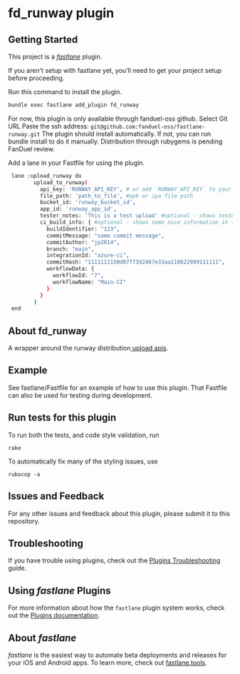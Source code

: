 # fd_runway plugin

## Getting Started

This project is a [_fastlane_](https://github.com/fastlane/fastlane) plugin.

If you aren't setup with fastlane yet, you'll need to get your project setup before proceeding.


Run this command to install the plugin.
```bash
bundle exec fastlane add_plugin fd_runway
```

For now, this plugin is only available through fanduel-oss github. Select Git URL Paste the ssh address: `git@github.com:fanduel-oss/fastlane-runway.git` The plugin should install automatically. If not, you can run bundle install to do it manually. Distribution through rubygems is pending FanDuel review.

Add a lane in your Fastfile for using the plugin.
```bash
 lane :upload_runway do
        upload_to_runway(
          api_key: 'RUNWAY_API_KEY', # or add `RUNWAY_API_KEY` to your environment
          file_path: 'path_to_file', #apk or ipa file path
          bucket_id: 'runway_bucket_id',
          app_id: 'runway_app_id',
          tester_notes: 'This is a test upload' #optional - shows tester notes in the Runway console
          ci_build_info: { #optional - shows some nice information in the Runway console
            buildIdentifier: "123",
            commitMessage: "some commit message",
            commitAuthor: "jp2014",
            branch: "main",
            integrationId: "azure-ci",
            commitHash: "1111111150d07ff3d2467e33aa118622909111111",
            workflowData: {
              workflowId: "7",
              workflowName: "Main-CI"
            }
          }
        )
 end
```


## About fd_runway

A wrapper around the runway distribution[ upload apis](https://api-docs.runway.team/#tag/buildDistro/operation/uploadBucketBuild).

## Example

See fastlane/Fastfile for an example of how to use this plugin. That Fastfile can also be used for testing during development.

## Run tests for this plugin

To run both the tests, and code style validation, run

```
rake
```

To automatically fix many of the styling issues, use
```
rubocop -a
```

## Issues and Feedback

For any other issues and feedback about this plugin, please submit it to this repository.

## Troubleshooting

If you have trouble using plugins, check out the [Plugins Troubleshooting](https://docs.fastlane.tools/plugins/plugins-troubleshooting/) guide.

## Using _fastlane_ Plugins

For more information about how the `fastlane` plugin system works, check out the [Plugins documentation](https://docs.fastlane.tools/plugins/create-plugin/).

## About _fastlane_

_fastlane_ is the easiest way to automate beta deployments and releases for your iOS and Android apps. To learn more, check out [fastlane.tools](https://fastlane.tools).
